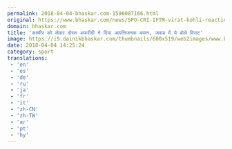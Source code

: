 ```yaml
---
permalink: 2018-04-04-bhaskar.com-1596087166.html
original: https://www.bhaskar.com/news/SPO-CRI-IFTM-virat-kohli-reaction-on-shahid-afridi-comments-on-kashmir-5844805-PHO.html
domain: bhaskar.com
title: 'कश्मीर को लेकर दोस्त अफरीदी ने दिया आपत्तिजनक बयान, जवाब में ये बोले विराट'
image: https://i9.dainikbhaskar.com/thumbnails/600x519/web2images/www.bhaskar.com/2018/04/04/front-pic_jpg-2_152285067.jpg
date: 2018-04-04 14:25:24
category: sport
translations: 
 - 'en'
 - 'es'
 - 'de'
 - 'ru'
 - 'ja'
 - 'fr'
 - 'it'
 - 'zh-CN'
 - 'zh-TW'
 - 'ar'
 - 'pt'
 - 'hy'
---
```



